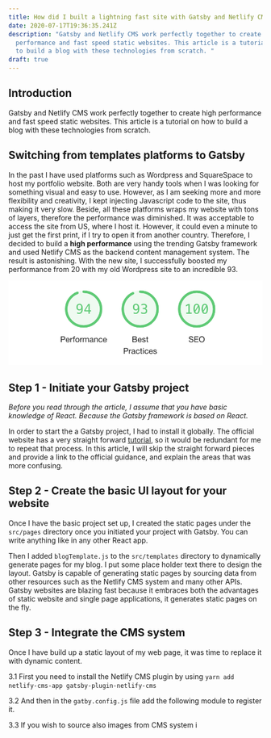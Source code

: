 ```yaml
---
title: How did I built a lightning fast site with Gatsby and Netlify CMS
date: 2020-07-17T19:36:35.241Z
description: "Gatsby and Netlify CMS work perfectly together to create high
  performance and fast speed static websites. This article is a tutorial on how
  to build a blog with these technologies from scratch. "
draft: true
---
```

## Introduction

Gatsby and Netlify CMS work perfectly together to create high performance and fast speed static websites. This article is a tutorial on how to build a blog with these technologies from scratch.

## Switching from templates platforms to Gatsby

In the past I have used platforms such as Wordpress and SquareSpace to host my portfolio website. Both are very handy tools when I was looking for something visual and easy to use. However, as I am seeking more and more flexibility and creativity, I kept injecting Javascript code to the site, thus making it very slow. Beside, all these platforms wraps my website with tons of layers, therefore the performance was diminished. It was acceptable to access the site from US, where I host it. However, it could even a minute to just get the first print, if I try to open it from another country. Therefore, I decided to build a **high performance** using the trending Gatsby framework and used Netlify CMS as the backend content management system. The result is astonishing. With the new site, I successfully boosted my performance from 20 with my old Wordpress site to an incredible 93. 

![website-performance](performance.png "website performance")

## Step 1 - Initiate your Gatsby project 
<em>Before you read through the article, I assume that you have basic knowledge of React. Because the Gatsby framework is based on React. </em>

In order to start the a Gatsby project, I had to install it globally. The official website has a very straight forward [tutorial](https://www.gatsbyjs.org/docs/quick-start), so it would be redundant for me to repeat that process. In this article, I will skip the straight forward pieces and provide a link to the official guidance, and explain the areas that was more confusing. 

## Step 2 - Create the basic UI layout for your website
Once I have the basic project set up, I created the static pages under the 
``` src/pages ``` directory once you initiated your project with Gatsby. You can write anything like in any other React app. 

Then I added ``` blogTemplate.js ``` to the  ``` src/templates ``` directory to dynamically generate pages for my blog. I put some place holder text there to design the layout. Gatsby is capable of generating static pages by sourcing data from other resources such as the Netlify CMS system and many other APIs. Gatsby websites are blazing fast because it embraces both the advantages of static website and single page applications, it generates static pages on the fly. 

## Step 3 - Integrate the CMS system 
Once I have build up a static layout of my web page, it was time to replace it with dynamic content.

3.1 First you need to install the Netlify CMS plugin  by using 
``` yarn add netlify-cms-app gatsby-plugin-netlify-cms ```

3.2 And then in the ```gatby.config.js``` file add the following module to register it. 

3.3 If you wish to source also images from CMS system i


